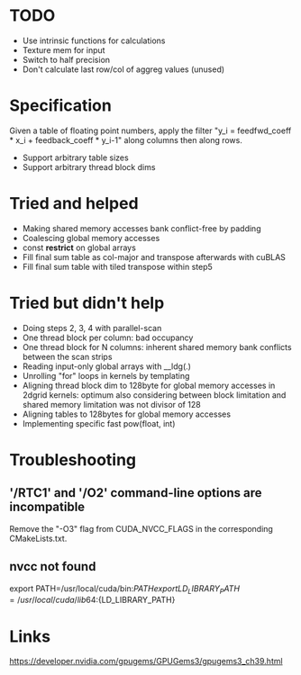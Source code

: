 # TODO

* Use intrinsic functions for calculations
* Texture mem for input
* Switch to half precision
* Don't calculate last row/col of aggreg values (unused)

# Specification

Given a table of floating point numbers, apply the filter "y_i = feedfwd_coeff * x_i + feedback_coeff * y_i-1" along columns then along rows.

* Support arbitrary table sizes
* Support arbitrary thread block dims

# Tried and helped

* Making shared memory accesses bank conflict-free by padding
* Coalescing global memory accesses
* const __restrict__ on global arrays
* Fill final sum table as col-major and transpose afterwards with cuBLAS
* Fill final sum table with tiled transpose within step5

# Tried but didn't help

* Doing steps 2, 3, 4 with parallel-scan
 * One thread block per column: bad occupancy
 * One thread block for N columns: inherent shared memory bank conflicts between the scan strips
* Reading input-only global arrays with __ldg(.)
* Unrolling "for" loops in kernels by templating
* Aligning thread block dim to 128byte for global memory accesses in 2dgrid kernels: optimum also considering between block limitation and shared memory limitation was not divisor of 128
* Aligning tables to 128bytes for global memory accesses
* Implementing specific fast pow(float, int)

# Troubleshooting

## '/RTC1' and '/O2' command-line options are incompatible

Remove the "-O3" flag from CUDA_NVCC_FLAGS in the corresponding CMakeLists.txt.

## nvcc not found

export PATH=/usr/local/cuda/bin:${PATH}
export LD_LIBRARY_PATH=/usr/local/cuda/lib64:${LD_LIBRARY_PATH}

# Links

https://developer.nvidia.com/gpugems/GPUGems3/gpugems3_ch39.html
